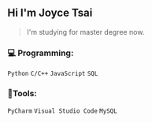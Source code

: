 ## Hi I'm Joyce Tsai
> I'm studying for master degree now.
### :computer: Programming:
`Python` `C/C++` `JavaScript` `SQL`

### :hammer:Tools:
`PyCharm` `Visual Studio Code` `MySQL`
